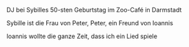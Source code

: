 DJ bei Sybilles 50-sten Geburtstag im Zoo-Café in Darmstadt

Sybille ist die Frau von Peter, Peter, ein Freund von Ioannis

Ioannis wollte die ganze Zeit, dass ich ein Lied spiele